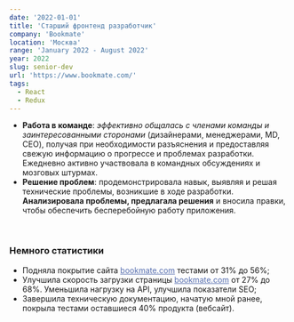 ```yaml
---
date: '2022-01-01'
title: 'Старший фронтенд разработчик'
company: 'Bookmate'
location: 'Москва'
range: 'January 2022 - August 2022'
year: 2022
slug: senior-dev
url: 'https://www.bookmate.com/'
tags:
  - React
  - Redux
---
```

- <b>Работа в команде</b>: <i>эффективно общалась с членами команды и заинтересованными сторонами</i> (дизайнерами, менеджерами, MD, CEO), получая при необходимости разъяснения и предоставляя свежую информацию о прогрессе и проблемах разработки. Ежедневно активно участвовала в командных обсуждениях и мозговых штурмах.
- <b>Решение проблем</b>: продемонстрировала навык, выявляя и решая технические проблемы, возникшие в ходе разработки. <b>Анализировала проблемы, предлагала решения</b> и вносила правки, чтобы обеспечить бесперебойную работу приложения.

<br/>

### Немного статистики

- Подняла покрытие сайта <a href="https://bookmate.com/" target="_blank" style="color:#566eaf">bookmate.com</a> тестами от 31% до 56%;
- Улучшила скорость загрузки страницы <a href="https://bookmate.com/" target="_blank" style="color:#566eaf">bookmate.com</a> от 27% до 68%. Уменьшила нагрузку на API, улучшила показатели SEO;
- Завершила техническую документацию, начатую мной ранее, покрыла тестами оставшиеся 40% продукта (вебсайт).
